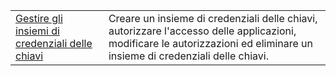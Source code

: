 |  |  |
|---------|---------|
| [Gestire gli insiemi di credenziali delle chiavi][1] | Creare un insieme di credenziali delle chiavi, autorizzare l'accesso delle applicazioni, modificare le autorizzazioni ed eliminare un insieme di credenziali delle chiavi. |

[1]: https://azure.microsoft.com/resources/samples/key-vault-java-manage-key-vaults/
